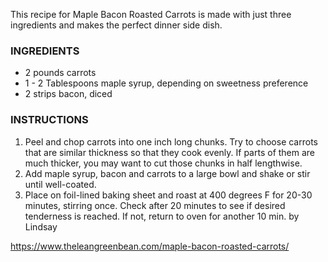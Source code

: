 This recipe for Maple Bacon Roasted Carrots is made with just three ingredients and makes the perfect dinner side dish.

### INGREDIENTS
- 2	pounds carrots
- 1	- 2 Tablespoons maple syrup, depending on sweetness preference
- 2	strips bacon, diced

### INSTRUCTIONS
1. Peel and chop carrots into one inch long chunks. Try to choose carrots that are similar thickness so that they cook evenly. If parts of them are much thicker, you may want to cut those chunks in half lengthwise.
1. Add maple syrup, bacon and carrots to a large bowl and shake or stir until well-coated.
1. Place on foil-lined baking sheet and roast at 400 degrees F for 20-30 minutes, stirring once. Check after 20 minutes to see if desired tenderness is reached. If not, return to oven for another 10 min.
by Lindsay

https://www.theleangreenbean.com/maple-bacon-roasted-carrots/